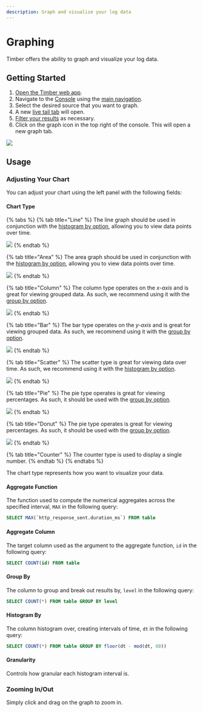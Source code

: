 ```yaml
---
description: Graph and visualize your log data
---
```


# Graphing

Timber offers the ability to graph and visualize your log data.

## Getting Started

1. [Open the Timber web app](https://app.timber.io).
2. Navigate to the [Console](../clients/web-app/#the-console) using the [main navigation](../clients/web-app/#2-main-navigation).
3. Select the desired source that you want to graph.
4. A new [live tail tab](live-tailing.md) will open.
5. [Filter your results](live-tailing.md#query-syntax) as necessary.
6. Click on the graph icon in the top right of the console. This will open a new graph tab. 

![](../.gitbook/assets/graphing.gif)

## Usage

### Adjusting Your Chart

You can adjust your chart using the left panel with the following fields:

#### Chart Type

{% tabs %}
{% tab title="Line" %}
The line graph should be used in conjunction with the [histogram by option](graphing.md#histogram-by), allowing you to view data points over time.

![](../.gitbook/assets/line-chart.png)
{% endtab %}

{% tab title="Area" %}
The area graph should be used in conjunction with the [histogram by option](graphing.md#histogram-by), allowing you to view data points over time.

![](../.gitbook/assets/area-chart.png)
{% endtab %}

{% tab title="Column" %}
The column type operates on the _x-axis_ and is great for viewing grouped data. As such, we recommend using it with the [group by option](graphing.md#group-by).

![](../.gitbook/assets/column-chart.png)
{% endtab %}

{% tab title="Bar" %}
The bar type operates on the _y-axis_ and is great for viewing grouped data. As such, we recommend using it with the [group by option](graphing.md#group-by).

![](../.gitbook/assets/bar-chart.png)
{% endtab %}

{% tab title="Scatter" %}
The scatter type is great for viewing data over time. As such, we recommend using it with the [histogram by option](graphing.md#histogram-by).

![](../.gitbook/assets/scatter-chart.png)
{% endtab %}

{% tab title="Pie" %}
The pie type operates is great for viewing percentages. As such, it should be used with the [group by option](graphing.md#group-by).

![](../.gitbook/assets/pie-chart.png)
{% endtab %}

{% tab title="Donut" %}
The pie type operates is great for viewing percentages. As such, it should be used with the [group by option](graphing.md#group-by).

![](../.gitbook/assets/donut-chart.png)
{% endtab %}

{% tab title="Counter" %}
The counter type is used to display a single number.
{% endtab %}
{% endtabs %}

The chart type represents how you want to visualize your data.

#### Aggregate Function

The function used to compute the numerical aggregates across the specified interval, `MAX` in the following query:

```sql
SELECT MAX(`http_response_sent.duration_ms`) FROM table
```

#### Aggregate Column

The target column used as the argument to the aggregate function, `id` in the following query:

```sql
SELECT COUNT(id) FROM table
```

#### Group By

The column to group and break out results by, `level` in the following query:

```sql
SELECT COUNT(*) FROM table GROUP BY level
```

#### Histogram By

The column histogram over, creating intervals of time, `dt` in the following query:

```sql
SELECT COUNT(*) FROM table GROUP BY floor(dt - mod(dt, 60))
```

#### Granularity

Controls how granular each histogram interval is.

### Zooming In/Out

Simply click and drag on the graph to zoom in.



